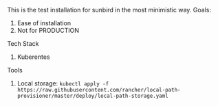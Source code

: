 This is the test installation for sunbird in the most minimistic way.
Goals:
1. Ease of installation
2. Not for PRODUCTION


Tech Stack
1. Kuberentes

Tools
1. Local storage:
    `kubectl apply -f https://raw.githubusercontent.com/rancher/local-path-provisioner/master/deploy/local-path-storage.yaml`
